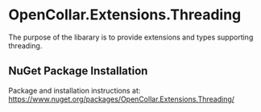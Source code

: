 # OpenCollar.Extensions.Threading

The purpose of the libarary is to provide extensions and types supporting threading.

## NuGet Package Installation

Package and installation instructions at: https://www.nuget.org/packages/OpenCollar.Extensions.Threading/